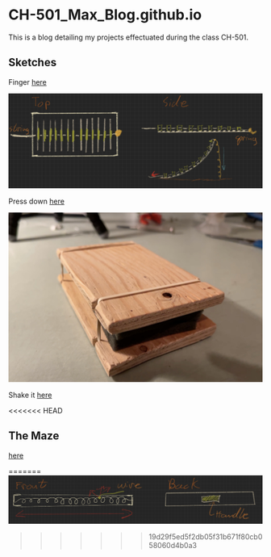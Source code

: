 # CH-501_Max_Blog.github.io
This is a blog detailing my projects effectuated during the class CH-501.

## Sketches


Finger [here](https://maxw3llgm.github.io/CH-501_Max_Blog.github.io/sketches/Finger.html)

![](photos/Fdesign.jpeg)

Press down [here](https://maxw3llgm.github.io/CH-501_Max_Blog.github.io/sketches/HandTool.html)

![](photos/handtoolangle1.jpg)

Shake it [here](https://maxw3llgm.github.io/CH-501_Max_Blog.github.io/sketches/Shaker.html)

<<<<<<< HEAD
## The Maze 

[here](https://maxw3llgm.github.io/CH-501_Max_Blog.github.io/Lab2/PinballMaze.html)

=======
![](photos/shaker_design.jpeg)
>>>>>>> 19d29f5ed5f2db05f31b671f80cb058060d4b0a3
